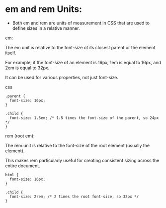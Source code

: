 # em and rem Units:
 - Both em and rem are units of measurement in CSS that are used to define sizes in a relative manner.

em:

The em unit is relative to the font-size of its closest parent or the element itself.

For example, if the font-size of an element is 16px, 1em is equal to 16px, and 2em is equal to 32px.

It can be used for various properties, not just font-size.

css
```
.parent {
  font-size: 16px;
}

.child {
  font-size: 1.5em; /* 1.5 times the font-size of the parent, so 24px */
}
```
rem (root em):

The rem unit is relative to the font-size of the root element (usually the <html> element).

This makes rem particularly useful for creating consistent sizing across the entire document.

```
html {
  font-size: 16px;
}

.child {
  font-size: 2rem; /* 2 times the root font-size, so 32px */
}

```
